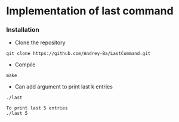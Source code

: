# Implementation of last command

### Installation

* Clone the repository
```
git clone https://github.com/Andrey-Ba/LastCommand.git
```

* Compile
```
make
```
* Can add argument to print last k entries
```
./last
```
```
To print last 5 entries
./last 5
```